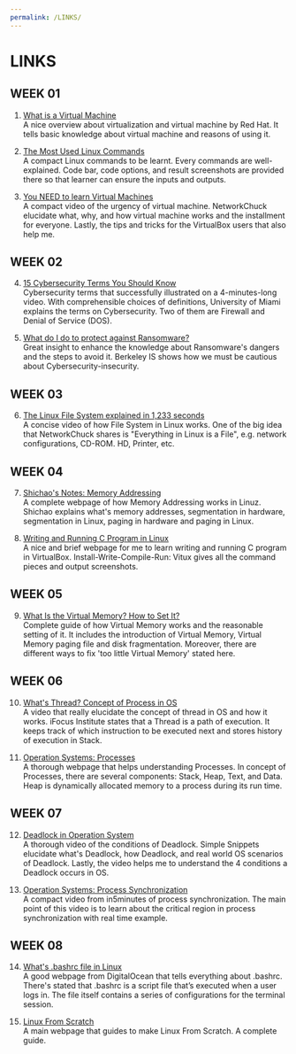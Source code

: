 ```yaml
---
permalink: /LINKS/
---
```


# LINKS

## WEEK 01

1. [What is a Virtual Machine](https://www.redhat.com/en/topics/virtualization/what-is-a-virtual-machine)<br>
A nice overview about virtualization and virtual machine by Red Hat.
It tells basic knowledge about virtual machine and reasons of using it.

2. [The Most Used Linux Commands](https://kinsta.com/blog/linux-commands/)<br>
A compact Linux commands to be learnt. Every commands are well-explained.
Code bar, code options, and result screenshots are provided there so that
learner can ensure the inputs and outputs.

3. [You NEED to learn Virtual Machines](https://www.youtube.com/watch?v=wX75Z-4MEoM)<br>
A compact video of the urgency of virtual machine. NetworkChuck elucidate what, 
why, and how virtual machine works and the installment for everyone. Lastly,
the tips and tricks for the VirtualBox users that also help me.

## WEEK 02

4. [15 Cybersecurity Terms You Should Know](https://www.youtube.com/watch?v=wRQorGs2HUw)<br>
Cybersecurity terms that successfully illustrated on a 4-minutes-long video.
With comprehensible choices of definitions, University of Miami explains the terms on
Cybersecurity. Two of them are Firewall and Denial of Service (DOS).

5. [What do I do to protect against Ransomware?](https://security.berkeley.edu/faq/ransomware/what-do-i-do-protect-against-ransomware )<br>
Great insight to enhance the knowledge about Ransomware's dangers and the steps 
to avoid it. Berkeley IS shows how we must be cautious about Cybersecurity-insecurity.

## WEEK 03

6. [The Linux File System explained in 1,233 seconds](https://www.youtube.com/watch?v=A3G-3hp88mo)<br>
A concise video of how File System in Linux works. One of the big idea that NetworkChuck
shares is "Everything in Linux is a File", e.g. network configurations, CD-ROM. HD, Printer, etc.

## WEEK 04

7. [Shichao's Notes: Memory Addressing](https://notes.shichao.io/utlk/ch2/)<br>
A complete webpage of how Memory Addressing works in Linuz. Shichao explains what's
memory addresses, segmentation in hardware, segmentation in Linux, paging in hardware 
and paging in Linux.

8. [Writing and Running C Program in Linux](https://vitux.com/how-to-write-and-run-a-c-program-in-linux/)<br>
A nice and brief webpage for me to learn writing and running C program in VirtualBox.
Install-Write-Compile-Run: Vitux gives all the command pieces and output screenshots.

## WEEK 05

9. [What Is the Virtual Memory? How to Set It?](https://www.minitool.com/lib/virtual-memory.html)<br>
Complete guide of how Virtual Memory works and the reasonable setting of it. It includes
the introduction of Virtual Memory, Virtual Memory paging file and disk fragmentation. Moreover,
there are different ways to fix 'too little Virtual Memory' stated here.

## WEEK 06

10. [What's Thread? Concept of Process in OS](https://www.youtube.com/watch?v=RDr7xCunN80)<br>
A video that really elucidate the concept of thread in OS and how it works. 
iFocus Institute states that a Thread is a path of execution. It keeps track of
which instruction to be executed next and stores history of execution in Stack.

11. [Operation Systems: Processes](https://www.tutorialspoint.com/operating_system/os_processes.htm)<br>
A thorough webpage that helps understanding Processes. In concept of Processes,
there are several components: Stack, Heap, Text, and Data. Heap is dynamically allocated
memory to a process during its run time.

## WEEK 07

12. [Deadlock in Operation System](https://www.youtube.com/watch?v=UVo9mGARkhQ)<br>
A thorough video of the conditions of Deadlock. Simple Snippets elucidate what's Deadlock,
how Deadlock, and real world OS scenarios of Deadlock. Lastly, the video helps me to
understand the 4 conditions a Deadlock occurs in OS.

13. [Operation Systems: Process Synchronization](https://www.youtube.com/watch?v=eKKc0d7kzww)<br>
A compact video from in5minutes of process synchronization. The main point of this video
is to learn about the critical region in process synchronization with real time example.

## WEEK 08

14. [What's .bashrc file in Linux](https://www.digitalocean.com/community/tutorials/bashrc-file-in-linux)<br>
A good webpage from DigitalOcean that tells everything about .bashrc. There's stated 
that .bashrc is a script file that’s executed when a user logs in. The file itself 
contains a series of configurations for the terminal session.

15. [Linux From Scratch](https://www.linuxfromscratch.org/lfs/view/11.2/)<br>
A main webpage that guides to make Linux From Scratch. A complete guide.

